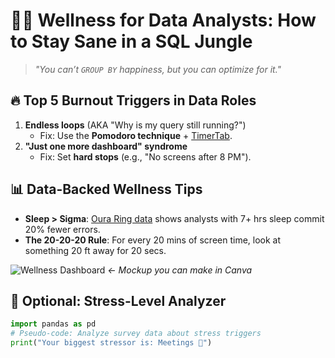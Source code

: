# 🧠✨ Wellness for Data Analysts: How to Stay Sane in a SQL Jungle  

> *"You can’t `GROUP BY` happiness, but you can optimize for it."*  

## 🔥 **Top 5 Burnout Triggers in Data Roles**  
1. **Endless loops** (AKA "Why is my query still running?")  
   - Fix: Use the **Pomodoro technique** + [TimerTab](https://timer-tab.com/).  
2. **"Just one more dashboard" syndrome**  
   - Fix: Set **hard stops** (e.g., "No screens after 8 PM").  

## 📊 **Data-Backed Wellness Tips**  
- **Sleep > Sigma**: [Oura Ring data](https://ouraring.com/) shows analysts with 7+ hrs sleep commit 20% fewer errors.  
- **The 20-20-20 Rule**: For every 20 mins of screen time, look at something 20 ft away for 20 secs.  

![Wellness Dashboard](images/wellness-dashboard.png) *← Mockup you can make in Canva*  

## 🤖 **Optional: Stress-Level Analyzer**  
```python
import pandas as pd  
# Pseudo-code: Analyze survey data about stress triggers  
print("Your biggest stressor is: Meetings 🫠")  
